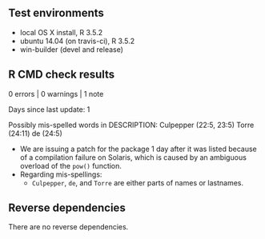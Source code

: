 ## Test environments

* local OS X install, R 3.5.2
* ubuntu 14.04 (on travis-ci), R 3.5.2
* win-builder (devel and release)

## R CMD check results

0 errors | 0 warnings | 1 note

Days since last update: 1

Possibly mis-spelled words in DESCRIPTION:
  Culpepper (22:5, 23:5)
  Torre (24:11)
  de (24:5)

- We are issuing a patch for the package 1 day after it was listed because 
  of a compilation failure on Solaris, which is caused by an ambiguous overload
  of the `pow()` function.
- Regarding mis-spellings:
  - `Culpepper`, `de`, and `Torre` are either parts of names or lastnames.

## Reverse dependencies

There are no reverse dependencies.
